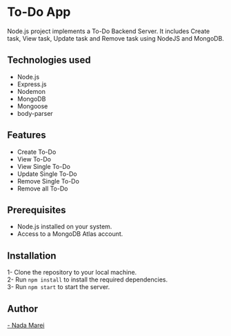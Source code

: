 # To-Do App
Node.js project implements a To-Do Backend Server. It includes Create task, View task, Update task and Remove task using NodeJS and MongoDB.

## Technologies used

- Node.js
- Express.js
- Nodemon
- MongoDB
- Mongoose
- body-parser

## Features
- Create To-Do
- View To-Do
- View Single To-Do
- Update Single To-Do
- Remove Single To-Do
- Remove all To-Do

## Prerequisites
- Node.js installed on your system.
- Access to a MongoDB Atlas account.

## Installation
1- Clone the repository to your local machine. <br>
2- Run `npm install` to install the required dependencies.<br>
3- Run `npm start` to start the server.


## Author
<a href="https://github.com/NadaMarei">- Nada Marei</a> 


